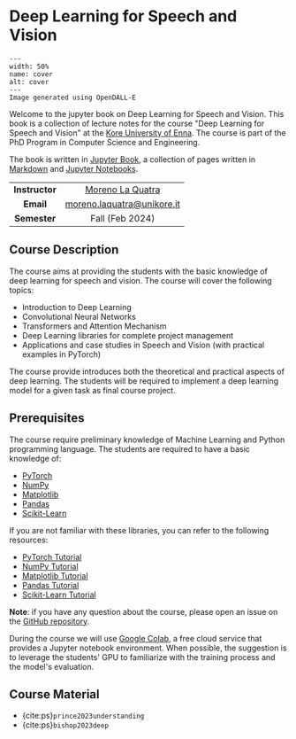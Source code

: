 # Deep Learning for Speech and Vision

```{figure} ./images/intro/cover_2.png
---
width: 50%
name: cover
alt: cover
---
Image generated using OpenDALL-E
```

Welcome to the jupyter book on Deep Learning for Speech and Vision. 
This book is a collection of lecture notes for the course "Deep Learning for Speech and Vision" at the [Kore University of Enna](https://www.unikore.it/). The course is part of the PhD Program in Computer Science and Engineering.

The book is written in [Jupyter Book](https://jupyterbook.org/intro.html), a collection of pages written in [Markdown](https://www.markdownguide.org/) and [Jupyter Notebooks](https://jupyter.org/).

| | |
|:-------------------------:|:-------------------------:|
|**Instructor** | [Moreno La Quatra](https://www.mlaquatra.me) |
|**Email** | [moreno.laquatra@unikore.it](mailto:moreno.laquatra@unikore.it) |
|**Semester** | Fall (Feb 2024) |

## Course Description

The course aims at providing the students with the basic knowledge of deep learning for speech and vision. The course will cover the following topics:

- Introduction to Deep Learning
- Convolutional Neural Networks
- Transformers and Attention Mechanism
- Deep Learning libraries for complete project management
- Applications and case studies in Speech and Vision (with practical examples in PyTorch)

The course provide introduces both the theoretical and practical aspects of deep learning. The students will be required to implement a deep learning model for a given task as final course project.

## Prerequisites

The course require preliminary knowledge of Machine Learning and Python programming language. The students are required to have a basic knowledge of:
- [PyTorch](https://pytorch.org/)
- [NumPy](https://numpy.org/)
- [Matplotlib](https://matplotlib.org/)
- [Pandas](https://pandas.pydata.org/)
- [Scikit-Learn](https://scikit-learn.org/stable/)

If you are not familiar with these libraries, you can refer to the following resources:

- [PyTorch Tutorial](https://pytorch.org/tutorials/)
- [NumPy Tutorial](https://numpy.org/doc/stable/user/quickstart.html)
- [Matplotlib Tutorial](https://matplotlib.org/stable/tutorials/index.html)
- [Pandas Tutorial](https://pandas.pydata.org/docs/getting_started/index.html)
- [Scikit-Learn Tutorial](https://scikit-learn.org/stable/tutorial/index.html)

**Note**: if you have any question about the course, please open an issue on the [GitHub repository](https://github.com/MorenoLaQuatra/DL4SV-course).

During the course we will use [Google Colab](https://colab.research.google.com/), a free cloud service that provides a Jupyter notebook environment. When possible, the suggestion is to leverage the students' GPU to familiarize with the training process and the model's evaluation.

## Course Material

- {cite:ps}`prince2023understanding`
- {cite:ps}`bishop2023deep`